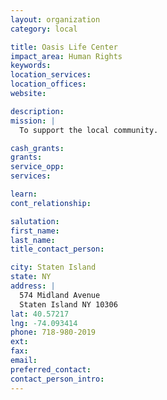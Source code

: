 ```yaml
---
layout: organization
category: local

title: Oasis Life Center
impact_area: Human Rights
keywords: 
location_services: 
location_offices: 
website: 

description: 
mission: |
  To support the local community.

cash_grants: 
grants: 
service_opp: 
services: 

learn: 
cont_relationship: 

salutation: 
first_name: 
last_name: 
title_contact_person: 

city: Staten Island
state: NY
address: |
  574 Midland Avenue  
  Staten Island NY 10306
lat: 40.57217
lng: -74.093414
phone: 718-980-2019
ext: 
fax: 
email: 
preferred_contact: 
contact_person_intro: 
---
```

